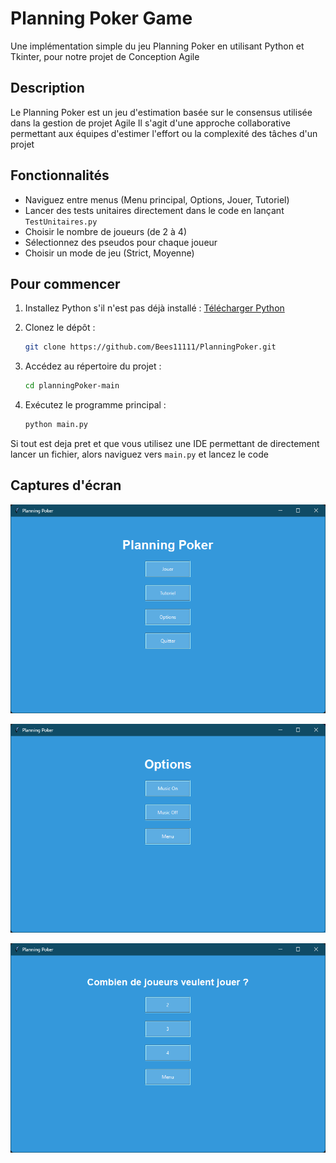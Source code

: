 # Planning Poker Game

Une implémentation simple du jeu Planning Poker en utilisant Python et Tkinter, pour notre projet de Conception Agile

## Description

Le Planning Poker est un jeu d'estimation basée sur le consensus utilisée dans la gestion de projet Agile
Il s'agit d'une approche collaborative permettant aux équipes d'estimer l'effort ou la complexité des tâches d'un projet

## Fonctionnalités

- Naviguez entre menus (Menu principal, Options, Jouer, Tutoriel)
- Lancer des tests unitaires directement dans le code en lançant `TestUnitaires.py`
- Choisir le nombre de joueurs (de 2 à 4)
- Sélectionnez des pseudos pour chaque joueur
- Choisir un mode de jeu (Strict, Moyenne)

## Pour commencer

1. Installez Python s'il n'est pas déjà installé : [Télécharger Python](https://www.python.org/downloads/)

2. Clonez le dépôt :

    ```bash
    git clone https://github.com/Bees11111/PlanningPoker.git
    ```

3. Accédez au répertoire du projet :

    ```bash
    cd planningPoker-main
    ```

4. Exécutez le programme principal :

    ```bash
    python main.py
    ```


Si tout est deja pret et que vous utilisez une IDE permettant de directement lancer un fichier, alors naviguez vers `main.py` et lancez le code


## Captures d'écran

![Menu principal](screenshots/main_menu.png)

![Menu Options](screenshots/options_menu.png)

![Menu Jouer](screenshots/jouer_menu.png)
